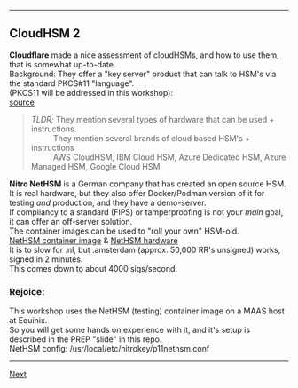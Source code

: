 ----------------------
## CloudHSM 2
**Cloudflare** made a nice assessment of cloudHSMs, and how to use them,
that is somewhat up-to-date.  
Background: They offer a "key server" product that can talk to HSM's via the
standard PKCS#11 "language".  
(PKCS11 will be addressed in this workshop):  
[source](https://developers.cloudflare.com/ssl/keyless-ssl/hardware-security-modules)
>*TLDR;* They mention several types of hardware that can be used + instructions.  
>          They mention several brands of cloud based HSM\'s + instructions  
>          AWS CloudHSM, IBM Cloud HSM, Azure Dedicated HSM, Azure Managed HSM, Google Cloud HSM

**Nitro NetHSM** is a German company that has created an open source HSM.  
It is real hardware, but they also offer Docker/Podman version of it for testing *and* production, and they have a demo-server.  
If compliancy to a standard (FIPS) or tamperproofing is not your *main* goal, it can offer an off-server
solution.  
The container images can be used to "roll your own" HSM-oid.  
[NetHSM container image](https://hub.docker.com/r/nitrokey/nethsm) &
[NetHSM hardware](https://www.nitrokey.com/products/nethsm)  
It is to slow for .nl, but .amsterdam (approx. 50,000 RR's unsigned) works, signed in 2 minutes.  
This comes down to about 4000 sigs/second.  


### Rejoice:
This workshop uses the NetHSM (testing) container image on a MAAS host at Equinix.  
So you will get some hands on experience with it, and it's setup is described in the PREP "slide" in this repo.  
NetHSM config: /usr/local/etc/nitrokey/p11nethsm.conf

-------------------
[Next](Slide15.md)
